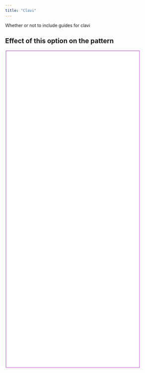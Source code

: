 ```yaml
---
title: "Clavi"
---
```


Whether or not to include guides for clavi

## Effect of this option on the pattern

![This image shows the effect of this option by superimposing several variants that have a different value for this option](tiberius_clavi_sample.svg "Effect of this option on the pattern")
